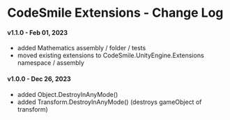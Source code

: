# CodeSmile Extensions - Change Log

#### v1.1.0 - Feb 01, 2023

- added Mathematics assembly / folder / tests
- moved existing extensions to CodeSmile.UnityEngine.Extensions namespace / assembly

#### v1.0.0 - Dec 26, 2023

- added Object.DestroyInAnyMode()
- added Transform.DestroyInAnyMode() (destroys gameObject of transform)
